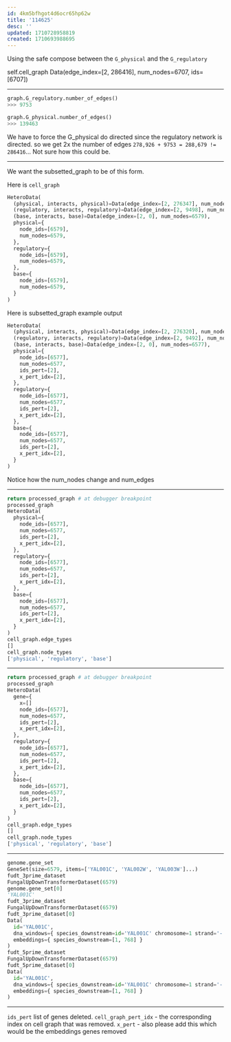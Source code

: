 ```yaml
---
id: 4km5bfhgot4d6ocr65hp62w
title: '114625'
desc: ''
updated: 1710728958819
created: 1710693988695
---
```


Using the safe compose between the `G_physical` and the `G_regulatory`

self.cell_graph
Data(edge_index=[2, 286416], num_nodes=6707, ids=[6707])

***

```python
graph.G_regulatory.number_of_edges()
>>> 9753
```

```python
graph.G_physical.number_of_edges()
>>> 139463
```

We have to force the G_physical do directed since the regulatory network is directed. so we get 2x the number of edges `278,926 + 9753 = 288,679 != 286416`... Not sure how this could be.

***

We want the subsetted_graph to be of this form.

Here is `cell_graph`

```python
HeteroData(
  (physical, interacts, physical)=Data(edge_index=[2, 276347], num_nodes=5721),
  (regulatory, interacts, regulatory)=Data(edge_index=[2, 9498], num_nodes=3632),
  (base, interacts, base)=Data(edge_index=[2, 0], num_nodes=6579),
  physical={
    node_ids=[6579],
    num_nodes=6579,
  },
  regulatory={
    node_ids=[6579],
    num_nodes=6579,
  },
  base={
    node_ids=[6579],
    num_nodes=6579,
  }
)
```

Here is subsetted_graph example output

```python
HeteroData(
  (physical, interacts, physical)=Data(edge_index=[2, 276320], num_nodes=5719),
  (regulatory, interacts, regulatory)=Data(edge_index=[2, 9492], num_nodes=3631),
  (base, interacts, base)=Data(edge_index=[2, 0], num_nodes=6577),
  physical={
    node_ids=[6577],
    num_nodes=6577,
    ids_pert=[2],
    x_pert_idx=[2],
  },
  regulatory={
    node_ids=[6577],
    num_nodes=6577,
    ids_pert=[2],
    x_pert_idx=[2],
  },
  base={
    node_ids=[6577],
    num_nodes=6577,
    ids_pert=[2],
    x_pert_idx=[2],
  }
)
```

Notice how the num_nodes change and num_edges

***

```python
return processed_graph # at debugger breakpoint
processed_graph
HeteroData(
  physical={
    node_ids=[6577],
    num_nodes=6577,
    ids_pert=[2],
    x_pert_idx=[2],
  },
  regulatory={
    node_ids=[6577],
    num_nodes=6577,
    ids_pert=[2],
    x_pert_idx=[2],
  },
  base={
    node_ids=[6577],
    num_nodes=6577,
    ids_pert=[2],
    x_pert_idx=[2],
  }
)
cell_graph.edge_types
[]
cell_graph.node_types
['physical', 'regulatory', 'base']
```

***

```python
return processed_graph # at debugger breakpoint
processed_graph
HeteroData(
  gene={
    x=[]
    node_ids=[6577],
    num_nodes=6577,
    ids_pert=[2],
    x_pert_idx=[2],
  },
  regulatory={
    node_ids=[6577],
    num_nodes=6577,
    ids_pert=[2],
    x_pert_idx=[2],
  },
  base={
    node_ids=[6577],
    num_nodes=6577,
    ids_pert=[2],
    x_pert_idx=[2],
  }
)
cell_graph.edge_types
[]
cell_graph.node_types
['physical', 'regulatory', 'base']
```

***

```python
genome.gene_set
GeneSet(size=6579, items=['YAL001C', 'YAL002W', 'YAL003W']...)
fudt_3prime_dataset
FungalUpDownTransformerDataset(6579)
genome.gene_set[0]
'YAL001C'
fudt_3prime_dataset
FungalUpDownTransformerDataset(6579)
fudt_3prime_dataset[0]
Data(
  id='YAL001C',
  dna_windows={ species_downstream=id='YAL001C' chromosome=1 strand='-' start=147594 end=151166 seq='TAATGAAATGAGGTGTATAAATTTTACTTTTATGTAACCAAAGTTGTATTAAATATTTAGAAATGTTATACTATTTTTGGGTTAGATTCCGTCTGGCAAATTAAACAAGAATATTCATCGGGTTTCTGGGCCAAGTTTTCGAGGCAAGTCTGGTGAAAGCCATGGTGACATTTGAATATGACAAGGGGAGTTTTGAGATCTACACTAATCATATCTTGGTGGCGCTGTACATTTTCCCAAGCTAGAAAAAGTAATGGGTCCAGACCAGCTCCCCATATTTTTTTCCCGCAGATTTCGCAG' start_window=147296 end_window=147596 },
  embeddings={ species_downstream=[1, 768] }
)
fudt_5prime_dataset
FungalUpDownTransformerDataset(6579)
fudt_5prime_dataset[0]
Data(
  id='YAL001C',
  dna_windows={ species_downstream=id='YAL001C' chromosome=1 strand='-' start=147594 end=151166 seq='TAATGAAATGAGGTGTATAAATTTTACTTTTATGTAACCAAAGTTGTATTAAATATTTAGAAATGTTATACTATTTTTGGGTTAGATTCCGTCTGGCAAATTAAACAAGAATATTCATCGGGTTTCTGGGCCAAGTTTTCGAGGCAAGTCTGGTGAAAGCCATGGTGACATTTGAATATGACAAGGGGAGTTTTGAGATCTACACTAATCATATCTTGGTGGCGCTGTACATTTTCCCAAGCTAGAAAAAGTAATGGGTCCAGACCAGCTCCCCATATTTTTTTCCCGCAGATTTCGCAG' start_window=147296 end_window=147596 },
  embeddings={ species_downstream=[1, 768] }
)
```
***

`ids_pert` list of genes deleted.
`cell_graph_pert_idx` - the corresponding index on cell graph that was removed.
`x_pert` - also please add this which would be the embeddings genes removed